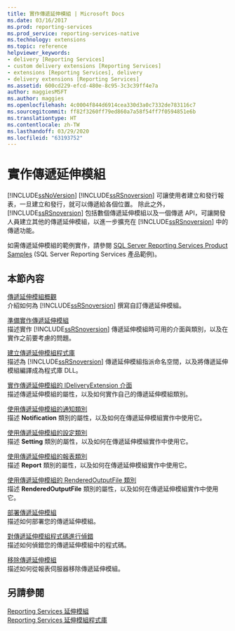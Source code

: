 ```yaml
---
title: 實作傳遞延伸模組 | Microsoft Docs
ms.date: 03/16/2017
ms.prod: reporting-services
ms.prod_service: reporting-services-native
ms.technology: extensions
ms.topic: reference
helpviewer_keywords:
- delivery [Reporting Services]
- custom delivery extensions [Reporting Services]
- extensions [Reporting Services], delivery
- delivery extensions [Reporting Services]
ms.assetid: 600cd229-efcd-480e-8c95-3c3c39ff4e7a
author: maggiesMSFT
ms.author: maggies
ms.openlocfilehash: 4c0004f844d6914cea330d3a0c7332de783116c7
ms.sourcegitcommit: ff82f3260ff79ed860a7a58f54ff7f0594851e6b
ms.translationtype: HT
ms.contentlocale: zh-TW
ms.lasthandoff: 03/29/2020
ms.locfileid: "63193752"
---
```

# <a name="implementing-a-delivery-extension"></a>實作傳遞延伸模組
  [!INCLUDE[ssNoVersion](../../../includes/ssnoversion-md.md)] [!INCLUDE[ssRSnoversion](../../../includes/ssrsnoversion-md.md)] 可讓使用者建立和發行報表，一旦建立和發行，就可以傳遞給各個位置。 除此之外，[!INCLUDE[ssRSnoversion](../../../includes/ssrsnoversion-md.md)] 包括數個傳遞延伸模組以及一個傳遞 API，可讓開發人員建立其他的傳遞延伸模組，以進一步擴充在 [!INCLUDE[ssRSnoversion](../../../includes/ssrsnoversion-md.md)] 中的傳遞功能。  
  
 如需傳遞延伸模組的範例實作，請參閱 [SQL Server Reporting Services Product Samples](https://go.microsoft.com/fwlink/?LinkId=177889) (SQL Server Reporting Services 產品範例)。  
  
## <a name="in-this-section"></a>本節內容  
 [傳遞延伸模組概觀](../../../reporting-services/extensions/delivery-extension/delivery-extensions-overview.md)  
 介紹如何為 [!INCLUDE[ssRSnoversion](../../../includes/ssrsnoversion-md.md)] 撰寫自訂傳遞延伸模組。  
  
 [準備實作傳遞延伸模組](../../../reporting-services/extensions/delivery-extension/preparing-to-implement-a-delivery-extension.md)  
 描述實作 [!INCLUDE[ssRSnoversion](../../../includes/ssrsnoversion-md.md)] 傳遞延伸模組時可用的介面與類別，以及在實作之前要考慮的問題。  
  
 [建立傳遞延伸模組程式庫](../../../reporting-services/extensions/delivery-extension/creating-a-delivery-extension-library.md)  
 描述為 [!INCLUDE[ssRSnoversion](../../../includes/ssrsnoversion-md.md)] 傳遞延伸模組指派命名空間，以及將傳遞延伸模組編譯成為程式庫 DLL。  
  
 [實作傳遞延伸模組的 IDeliveryExtension 介面](../../../reporting-services/extensions/delivery-extension/implementing-the-ideliveryextension-interface-for-a-delivery-extension.md)  
 描述傳遞延伸模組的屬性，以及如何實作自己的傳遞延伸模組類別。  
  
 [使用傳遞延伸模組的通知類別](../../../reporting-services/extensions/delivery-extension/using-a-notification-class-for-a-delivery-extension.md)  
 描述 **Notification** 類別的屬性，以及如何在傳遞延伸模組實作中使用它。  
  
 [使用傳遞延伸模組的設定類別](../../../reporting-services/extensions/delivery-extension/using-the-setting-class-for-a-delivery-extension.md)  
 描述 **Setting** 類別的屬性，以及如何在傳遞延伸模組實作中使用它。  
  
 [使用傳遞延伸模組的報表類別](../../../reporting-services/extensions/delivery-extension/using-the-report-class-for-a-delivery-extension.md)  
 描述 **Report** 類別的屬性，以及如何在傳遞延伸模組實作中使用它。  
  
 [使用傳遞延伸模組的 RenderedOutputFile 類別](../../../reporting-services/extensions/delivery-extension/using-the-renderedoutputfile-class-for-a-delivery-extension.md)  
 描述 **RenderedOutputFile** 類別的屬性，以及如何在傳遞延伸模組實作中使用它。  
  
 [部署傳遞延伸模組](../../../reporting-services/extensions/delivery-extension/deploying-a-delivery-extension.md)  
 描述如何部署您的傳遞延伸模組。  
  
 [對傳遞延伸模組程式碼進行偵錯](../../../reporting-services/extensions/delivery-extension/debugging-delivery-extension-code.md)  
 描述如何偵錯您的傳遞延伸模組中的程式碼。  
  
 [移除傳遞延伸模組](../../../reporting-services/extensions/delivery-extension/removing-a-delivery-extension.md)  
 描述如何從報表伺服器移除傳遞延伸模組。  
  
## <a name="see-also"></a>另請參閱  
 [Reporting Services 延伸模組](../../../reporting-services/extensions/reporting-services-extensions.md)   
 [Reporting Services 延伸模組程式庫](../../../reporting-services/extensions/reporting-services-extension-library.md)  
  
  
